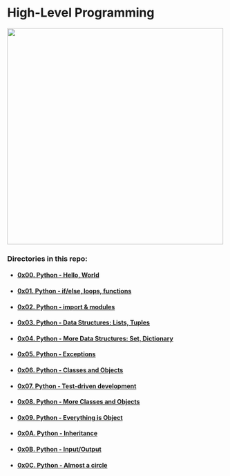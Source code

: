 # High-Level Programming

<img src="https://s3.amazonaws.com/intranet-projects-files/holbertonschool-higher-level_programming+/231/Flyingcircus_2.jpg" width="500" height="auto">

### Directories in this repo:

- #### [0x00. Python - Hello, World](0x00-python-hello_world)
- #### [0x01. Python - if/else, loops, functions](0x01-python-if_else_loops_functions)
- #### [0x02. Python - import & modules](0x02-python-import_modules)
- #### [0x03. Python - Data Structures: Lists, Tuples](0x03-python-data_structures)
- #### [0x04. Python - More Data Structures: Set, Dictionary](0x04-python-more_data_structures)
- #### [0x05. Python - Exceptions](0x05-python-exceptions)
- #### [0x06. Python - Classes and Objects](0x06-python-classes)
- #### [0x07. Python - Test-driven development](0x07-python-test_driven_development)
- #### [0x08. Python - More Classes and Objects](0x08-python-more_classes)
- #### [0x09. Python - Everything is Object](0x09-python-everything_is_object)
- #### [0x0A. Python - Inheritance](0x0A-python-inheritance)
- #### [0x0B. Python - Input/Output](0x0B-python-input_output)
- #### [0x0C. Python - Almost a circle](0x0C-python-almost_a_circle)